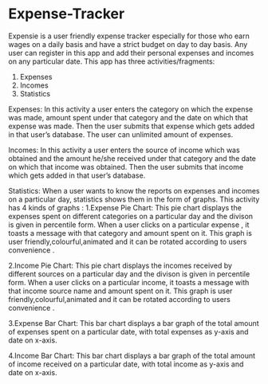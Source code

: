 # Expense-Tracker
Expensie is a user friendly expense tracker especially for those who earn wages on a
daily basis and have a strict budget on day to day basis. Any user can register in this
app and add their personal expenses and incomes on any particular date. This app has
three activities/fragments:
1. Expenses
2. Incomes
3. Statistics

Expenses: In this activity a user enters the category on which the expense was
made, amount spent under that category and the date on which that expense was
made. Then the user submits that expense which gets added in that user’s database.
The user can unlimited amount of expenses.

Incomes: In this activity a user enters the source of income which was obtained
and the amount he/she received under that category and the date on which that
income was obtained. Then the user submits that income which gets added in that
user’s database.

Statistics: When a user wants to know the reports on expenses and incomes on a
particular day, statistics shows them in the form of graphs. This activity has 4 kinds
of graphs :
1.Expense Pie Chart: This pie chart displays the expenses spent on different
categories on a particular day and the divison is given in percentile form. When a user
clicks on a particular expense , it toasts a message with that category and amount
spent on it. This graph is user friendly,colourful,animated and it can be rotated
according to users convenience .

2.Income Pie Chart: This pie chart displays the incomes received by different
sources on a particular day and the divison is given in percentile form. When a user
clicks on a particular income, it toasts a message with that income source name and
amount spent on it. This graph is user friendly,colourful,animated and it can be
rotated according to users convenience .

3.Expense Bar Chart: This bar chart displays a bar graph of the total amount of
expenses spent on a particular date, with total expenses as y-axis and date on x-axis.

4.Income Bar Chart: This bar chart displays a bar graph of the total amount of
income received on a particular date, with total income as y-axis and date on x-axis.
